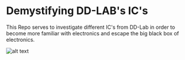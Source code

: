 # Demystifying DD-LAB's IC's
This Repo serves to investigate different IC's from DD-Lab in order to become more familiar with electronics and escape the big black box of electronics.

![alt text](http://url/to/img.png)
